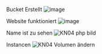 Bucket Erstellt
![image](https://github.com/NxahX0/M346/assets/118827507/1985fd1e-7ece-46f9-8a7f-87eb5ac4adae)


Website funktioniert
![image](https://github.com/NxahX0/M346/assets/118827507/53223679-39ef-48f8-b567-13b3f5088a39)

Name ist zu sehen
![KN04 php bild](https://github.com/NxahX0/M346/assets/118827507/1ba6dad8-148e-4e85-bf4b-f888b7ba5187)

Instancen
![KN04 Volumen ändern](https://github.com/NxahX0/M346/assets/118827507/01b69084-78be-46f4-b4a0-70301e057fd0)
